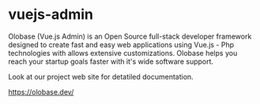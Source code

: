 # vuejs-admin

Olobase (Vue.js Admin) is an Open Source full-stack developer framework designed to create fast and easy web applications using Vue.js - Php technologies with allows extensive customizations. Olobase helps you reach your startup goals faster with it's wide software support.

Look at our project web site for detatiled documentation.

https://olobase.dev/
